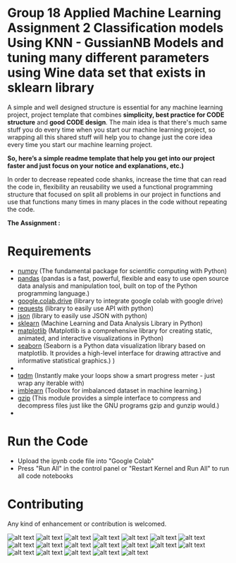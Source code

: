 # Group 18 Applied Machine Learning Assignment 2 Classification models Using KNN - GussianNB Models and tuning many different parameters using Wine data set that exists in sklearn library

 
A simple and well designed structure is essential for any machine learning project, project template that combines **simplicity, best practice for CODE structure** and **good CODE design**. 
The main idea is that there's much same stuff you do every time when you start our machine learning project, so wrapping all this shared stuff will help you to change just the core idea every time you start our machine learning project. 

**So, here’s a simple readme template that help you get into our project faster and just focus on your notice and explanations, etc.)**

In order to decrease repeated code shanks, increase the time that can read the code in, flexibility an reusability we used a functional programming structure that focused on split all problems in our project in functions and use that functions many times in many places in the code without repeating the code.
 

**The Assignment :**
 

# Requirements
- [numpy](https://numpy.org/) (The fundamental package for scientific computing with Python)
- [pandas](https://pandas.pydata.org/) (pandas is a fast, powerful, flexible and easy to use open source data analysis and manipulation tool, built on top of the Python programming language.) 
- [google.colab.drive](https://colab.research.google.com/) (library to integrate google colab with google drive)
- [requests](https://pypi.org/project/requests/) (library to easily use API with python)
- [json](https://docs.python.org/3/library/json.html) (library to easily use JSON with python)
- [sklearn](https://scikit-learn.org/stable/) (Machine Learning and Data Analysis Library in Python)
- [matplotlib](https://matplotlib.org/) (Matplotlib is a comprehensive library for creating static, animated, and interactive visualizations in Python)
- [seaborn](https://seaborn.pydata.org/) (Seaborn is a Python data visualization library based on matplotlib. It provides a high-level interface for drawing attractive and informative statistical graphics.)
)
-  
- [tqdm](https://tqdm.github.io/) (Instantly make your loops show a smart progress meter - just wrap any iterable with)
- [imblearn](https://pypi.org/project/imblearn/) (Toolbox for imbalanced dataset in machine learning.)
- [gzip](https://docs.python.org/3/library/gzip.html) (This module provides a simple interface to compress and decompress files just like the GNU programs gzip and gunzip would.)
-  
# Run the Code
- Upload the ipynb code file into "Google Colab"  
- Press "Run All" in the control panel or "Restart Kernel and Run All" to run all code notebooks

 
 
# Contributing
Any kind of enhancement or contribution is welcomed.

 
![alt text](images/Group18_HW2_page-0005.jpg)
![alt text](images/Group18_HW2_page-0006.jpg)
![alt text](images/Group18_HW2_page-0007.jpg)
![alt text](images/Group18_HW2_page-0008.jpg)
![alt text](images/Group18_HW2_page-0009.jpg)
![alt text](images/Group18_HW2_page-0010.jpg)
![alt text](images/Group18_HW2_page-0011.jpg)
![alt text](images/Group18_HW2_page-0012.jpg)
![alt text](images/Group18_HW2_page-0013.jpg)
![alt text](images/Group18_HW2_page-0014.jpg)
![alt text](images/Group18_HW2_page-0015.jpg)
![alt text](images/Group18_HW2_page-0016.jpg)
![alt text](images/Group18_HW2_page-0017.jpg)
![alt text](images/Group18_HW2_page-0018.jpg)
![alt text](images/Group18_HW2_page-0019.jpg)
![alt text](images/Group18_HW2_page-0020.jpg)
![alt text](images/Group18_HW2_page-0021.jpg)
![alt text](images/Group18_HW2_page-0022.jpg)
![alt text](images/Group18_HW2_page-0023.jpg)
 
 
 
